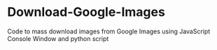 # Download-Google-Images
Code to mass download images from Google Images using JavaScript Console Window and python script

